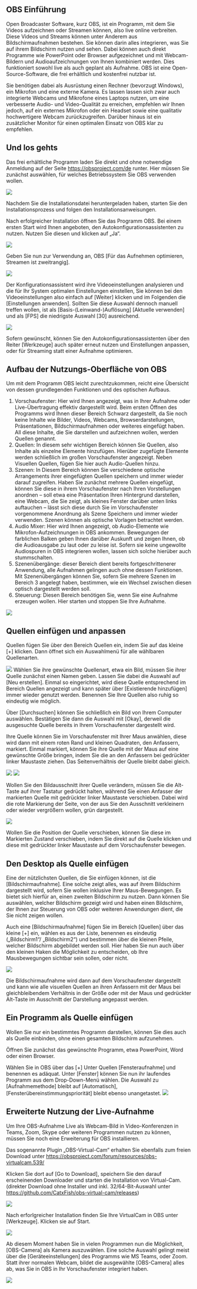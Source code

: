 ## OBS Einführung

Open Broadcaster Software, kurz OBS, ist ein Programm, mit dem Sie Videos aufzeichnen oder Streamen können, also live online verbreiten. Diese Videos und Streams können unter Anderem aus Bildschirmaufnahmen bestehen. Sie können darin alles integrieren, was Sie auf ihrem Bildschirm nutzen und sehen. Dabei können auch direkt Programme wie PowerPoint oder Browser aufgezeichnet und mit Webcam-Bildern und Audioaufzeichnungen von Ihnen kombiniert werden. Dies funktioniert sowohl live als auch geplant als Aufnahme.
OBS ist eine Open-Source-Software, die frei erhältlich und kostenfrei nutzbar ist.

Sie benötigen dabei als Ausrüstung einen Rechner (bevorzugt Windows), ein Mikrofon und eine externe Kamera. Es lassen lassen sich zwar auch integrierte Webcams und Mikrofone eines Laptops nutzen, um eine verbesserte Audio- und Video-Qualität zu erreichen, empfehlen wir Ihnen jedoch, auf ein externes Mikrofon oder ein Headset sowie eine qualitativ hochwertigere Webcam zurückzugreifen.
Darüber hinaus ist ein zusätzlicher Monitor für einen optimalen Einsatz von OBS klar zu empfehlen.  

## Und los gehts

Das frei erhältliche Programm laden Sie direkt und ohne notwendige Anmeldung auf der Seite https://obsproject.com/de runter. Hier müssen Sie zunächst auswählen, für welches Betriebssystem Sie OBS verwenden wollen.

![](obs-runterladen.png)

Nachdem Sie die Installationsdatei heruntergeladen haben, starten Sie den Installationsprozess und folgen den Installationsanweisungen.

Nach erfolgreicher Installation öffnen Sie das Programm OBS. Bei einem ersten Start wird Ihnen angeboten, den Autokonfigurationsassistenten zu nutzen. Nutzen Sie diesen und klicken auf „Ja“.

![](autokonfiguration.png)

Geben Sie nun zur Verwendung an, OBS [Für das Aufnehmen optimieren, Streamen ist zweitrangig].

![](autokon-aufnahme-optimieren.png)

Der Konfigurationsassistent wird ihre Videoeinstellungen analysieren und die für Ihr System optimalen Einstellungen einstellen, Sie können bei den Videoeinstellungen also einfach auf [Weiter] klicken und im Folgenden die [Einstellungen anwenden]. Sollten Sie diese Auswahl dennoch manuell treffen wollen, ist als [Basis-(Leinwand-)Auflösung] [Aktuelle verwenden] und als [FPS] die niedrigste Auswahl [30] ausreichend.


![](autokon-einstellungen.png)

Sofern gewünscht, können Sie den Autokonfigurationsassistenten über den Reiter [Werkzeuge] auch später erneut nutzen und Einstellungen anpassen, oder für Streaming statt einer Aufnahme optimieren.


## Aufbau der Nutzungs-Oberfläche von OBS

Um mit dem Programm OBS leicht zurechtzukommen, reicht eine Übersicht von dessen grundlegenden Funktionen und des optischen Aufbaus.
1.	Vorschaufenster: Hier wird Ihnen angezeigt, was in Ihrer Aufnahme oder Live-Übertragung effektiv dargestellt wird.  Beim ersten Öffnen des Programms wird Ihnen dieser Bereich Schwarz dargestellt, da Sie noch keine Inhalte wie Bilder, Videos, Webcams, Browserdarstellungen, Präsentationen, Bildschirmaufnahmen oder weiteres eingefügt haben. All diese Inhalte, die Sie darstellen und aufzeichnen wollen, werden Quellen genannt.
2.	Quellen: In diesem sehr wichtigen Bereich können Sie Quellen, also Inhalte als einzelne Elemente hinzufügen. Hierüber zugefügte Elemente werden schließlich im großen Vorschaufenster angezeigt. Neben Visuellen Quellen, fügen Sie hier auch Audio-Quellen hinzu.
3.	Szenen: In Diesem Bereich können Sie verschiedene optische Arrangements ihrer eingefügten Quellen speichern und immer wieder darauf zugreifen. Haben Sie zunächst mehrere Quellen eingefügt, können Sie diese in ihrem Vorschaufenster nach Ihren Vorstellungen anordnen – soll etwa eine Präsentation Ihren Hintergrund darstellen, eine Webcam, die Sie zeigt, als kleines Fenster darüber unten links auftauchen – lässt sich diese durch Sie im Vorschaufenster vorgenommene Anordnung als Szene Speichern und immer wieder verwenden. Szenen können als optische Vorlagen betrachtet werden.
4.	Audio Mixer: Hier wird Ihnen angezeigt, ob Audio-Elemente wie Mikrofon-Aufzeichnungen in OBS ankommen. Bewegungen der farblichen Balken geben Ihnen darüber Auskunft und zeigen Ihnen, ob die Audioausgabe zu laut oder zu leise ist. Sofern sie keine ungewollte Audiospuren in OBS integrieren wollen, lassen sich solche hierüber auch stummschalten.
5.	Szenenübergänge: dieser Bereich dient bereits fortgeschrittenerer Anwendung, alle Aufnahmen gelingen auch ohne dessen Funktionen. Mit Szenenübergängen können Sie, sofern Sie mehrere Szenen im Bereich 3 angelegt haben,  bestimmen, wie ein Wechsel  zwischen diesen optisch dargestellt werden soll.
6.	Steuerung: Diesen Bereich benötigen Sie, wenn Sie eine Aufnahme erzeugen wollen. Hier starten und stoppen Sie Ihre Aufnahme.

![](aufbau-obs-oberflaeche.png)


## Quellen einfügen und anpassen

Quellen fügen Sie über den Bereich Quellen ein, indem Sie auf das kleine [+] klicken. Dann öffnet sich ein Auswahlmenü für alle wählbaren Quellenarten.

![](quellen-einfuegen-bild.png)
Wählen Sie ihre gewünschte Quellenart, etwa ein Bild, müssen Sie ihrer Quelle zunächst einen Namen geben. Lassen Sie dabei die Auswahl auf [Neu erstellen]. Einmal so eingerichtet, wird diese Quelle entsprechend im Bereich Quellen angezeigt und kann später über [Existierende hinzufügen] immer wieder genutzt werden. Benennen Sie Ihre Quellen also ruhig so eindeutig wie möglich.

Über [Durchsuchen] können Sie schließlich ein Bild von Ihrem Computer auswählen. Bestätigen Sie dann die Auswahl mit [Okay], derweil die ausgesuchte Quelle bereits in Ihrem Vorschaufenster dargestellt wird.

Ihre Quelle können Sie im Vorschaufenster mit Ihrer Maus anwählen, diese wird dann mit einem roten Rand und kleinen Quadraten, den Anfassern, markiert. Einmal markiert, können Sie ihre Quelle mit der Maus auf eine gewünschte Größe bringen, indem Sie die an den Anfassern bei gedrückter linker Maustaste ziehen. Das Seitenverhältnis der Quelle bleibt dabei gleich.

![](quelle-im-vorschaufenster.png)
![](quelle-im-vorschau-gross.png)

Wollen Sie den Bildausschnitt ihrer Quelle verändern, müssen Sie die Alt-Taste auf ihrer Tastatur gedrückt halten, während Sie einen Anfasser der markierten Quelle mit gedrückter linker Maustaste verschieben. Dabei wird die rote Markierung der Seite, von der aus Sie den Ausschnitt verkleinern oder wieder vergrößern wollen, grün dargestellt.

![](quelle-im-vorschau-ausschnitt.png)

Wollen Sie die Position der Quelle verschieben, können Sie diese im Markierten Zustand verschieben, indem Sie direkt auf die Quelle klicken und diese mit gedrückter linker Maustaste auf dem Vorschaufenster bewegen.

## Den Desktop als Quelle einfügen

Eine der nützlichsten Quellen, die Sie einfügen können, ist die [Bildschirmaufnahme]. Eine solche zeigt alles, was auf ihrem Bildschirm dargestellt wird, sofern Sie wollen inklusive Ihrer Maus-Bewegungen. Es bietet sich hierfür an, einen zweiten Bildschirm zu nutzen. Dann können Sie auswählen, welcher Bildschirm gezeigt wird und haben einen Bildschirm, der Ihnen zur Steuerung von OBS oder weiteren Anwendungen dient, die Sie nicht zeigen wollen.



Auch eine [Bildschirmaufnahme] fügen Sie im Bereich [Quellen] über das kleine [+] ein, wählen es aus der Liste, benennen es eindeutig („Bildschirm1“/ „Bildschirm2“) und bestimmen über die kleinen Pfeile, welcher Bildschirm abgebildet werden soll. Hier haben Sie nun auch über den kleinen Haken die Möglichkeit zu entscheiden, ob Ihre Mausbewegungen sichtbar sein sollen, oder nicht.

![](quelle-bildschirmaufnahmen.png)

Die Bildschirmaufnahme wird dann auf dem Vorschaufenster dargestellt und kann wie alle visuellen Quellen an ihren Anfassern mit der Maus bei gleichbleibendem Verhältnis in der Größe oder mit der Maus und gedrückter Alt-Taste im Ausschnitt der Darstellung angepasst werden.


## Ein Programm als Quelle einfügen

Wollen Sie nur ein bestimmtes Programm darstellen, können Sie dies auch als Quelle einbinden, ohne einen gesamten Bildschirm aufzunehmen.

Öffnen Sie zunächst das gewünschte Programm, etwa PowerPoint, Word oder einen Browser.

Wählen Sie in OBS über das [+] Unter Quellen [Fensteraufnahme] und benennen es adäquat. Unter [Fenster] können Sie nun ihr laufendes Programm aus dem Drop-Down-Menü wählen. Die Auswahl zu [Aufnahmemethode] bleibt auf [Automatisch], [Fensterübereinstimmungspriorität] bleibt ebenso unangetastet.
![](quelle-fensteraufnahme.png)

## Erweiterte Nutzung der Live-Aufnahme

Um Ihre OBS-Aufnahme Live als Webcam-Bild in Video-Konferenzen in Teams, Zoom, Skype oder weiteren Programmen nutzen zu können, müssen Sie noch eine Erweiterung für OBS installieren.

Das sogenannte Plugin „OBS-Virtual-Cam“ erhalten Sie ebenfalls zum freien Download unter  https://obsproject.com/forum/resources/obs-virtualcam.539/

Klicken Sie dort auf [Go to Download], speichern Sie den darauf erscheinenden Downloader und starten die Installation von Virtual-Cam.
(direkter Download ohne Installer und inkl. 32/64-Bit-Auswahl unter https://github.com/CatxFish/obs-virtual-cam/releases)

![](virtual-cam-download.png)

Nach erforlgreicher Installation finden Sie Ihre VirtualCam in OBS unter [Werkzeuge]. Klicken sie auf Start.

![](obs-virtual-cam-werkzeug.png)

Ab diesem Moment haben Sie in vielen Programmen nun die Möglichkeit, [OBS-Camera] als Kamera auszuwählen. Eine solche Auswahl gelingt meist über die [Geräteeinstellungen] des Programms wie MS Teams, oder Zoom. Statt ihrer normalen Webcam, bildet die ausgewählte [OBS-Camera] alles ab, was Sie in OBS in Ihr Vorschaufenster integriert haben.

![](virtual-cam-in-teams.png)
